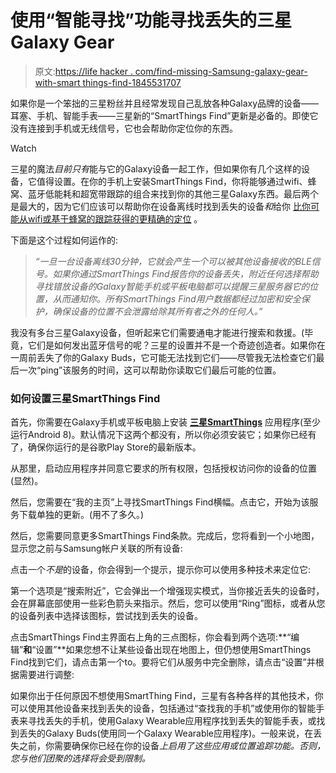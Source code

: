 # 使用“智能寻找”功能寻找丢失的三星Galaxy Gear

> 原文:[https://life hacker . com/find-missing-Samsung-galaxy-gear-with-smart things-find-1845531707](https://lifehacker.com/find-missing-samsung-galaxy-gear-with-smartthings-find-1845531707)

如果你是一个笨拙的三星粉丝并且经常发现自己乱放各种Galaxy品牌的设备——耳塞、手机、智能手表——三星新的“SmartThings Find”更新是必备的。即使它没有连接到手机或无线信号，它也会帮助你定位你的东西。

Watch

三星的魔法*目前只有*能与它的Galaxy设备一起工作，但如果你有几个这样的设备，它值得设置。在你的手机上安装SmartThings Find，你将能够通过wifi、蜂窝、蓝牙低能耗和超宽带跟踪的组合来找到你的其他三星Galaxy东西。最后两个是最大的，因为它们应该可以帮助你在设备离线时找到丢失的设备*和*给你 [比你可能从wifi或基于蜂窝的跟踪获得的更精确的定位](https://www.electronicdesign.com/technologies/communications/article/21800581/whats-the-difference-between-measuring-location-by-uwb-wifi-and-bluetooth) 。

下面是这个过程如何运作的:

> *“一旦一台设备离线30分钟，它就会产生一个可以被其他设备接收的BLE信号。如果你通过SmartThings Find报告你的设备丢失，附近任何选择帮助寻找错放设备的Galaxy智能手机或平板电脑都可以提醒三星服务器它的位置，从而通知你。所有SmartThings Find用户数据都经过加密和安全保护，确保设备的位置不会泄露给除其所有者之外的任何人。”*

我没有多台三星Galaxy设备，但听起来它们需要通电才能进行搜索和救援。(毕竟，它们是如何发出蓝牙信号的呢？三星的设置并不是一个奇迹创造者。如果你在一周前丢失了你的Galaxy Buds，它可能无法找到它们——尽管我无法检查它们最后一次“ping”该服务的时间，这可以帮助你读取它们最后可能的位置。

### 如何设置三星SmartThings Find

首先，你需要在Galaxy手机或平板电脑上安装 [**三星SmartThings**](https://play.google.com/store/apps/details?id=com.samsung.android.oneconnect&hl=en_US&gl=US) 应用程序(至少运行Android 8)。默认情况下这两个都没有，所以你必须安装它；如果你已经有了，确保你运行的是谷歌Play Store的最新版本。

从那里，启动应用程序并同意它要求的所有权限，包括授权访问你的设备的位置(显然)。

然后，您需要在“我的主页”上寻找SmartThings Find横幅。点击它，开始为该服务下载单独的更新。(用不了多久。)

然后，您需要同意更多SmartThings Find条款。完成后，您将看到一个小地图，显示您之前与Samsung帐户关联的所有设备:

点击一个*不是*的设备，你会得到一个提示，提示你可以使用多种技术来定位它:

第一个选项是“搜索附近”，它会弹出一个增强现实模式，当你接近丢失的设备时，会在屏幕底部使用一些彩色箭头来指示。然后，您可以使用“Ring”图标，或者从您的设备列表中选择该图标，尝试找到丢失的设备。

点击SmartThings Find主界面右上角的三点图标，你会看到两个选项:**“编辑”**和**“设置”**如果您想不让某些设备出现在地图上，但仍想使用SmartThings Find找到它们，请点击第一个to。要将它们从服务中完全删除，请点击“设置”并根据需要进行调整:

如果你出于任何原因不想使用SmartThing Find，三星有各种各样的其他技术，你可以使用其他设备来找到丢失的设备，包括通过“查找我的手机”或使用你的智能手表来寻找丢失的手机，使用Galaxy Wearable应用程序找到丢失的智能手表，或找到丢失的Galaxy Buds(使用同一个Galaxy Wearable应用程序)。一般来说，在丢失之前，你需要确保你已经在你的设备*上启用了这些应用或位置追踪功能。否则，您与他们团聚的选择将会受到限制。*